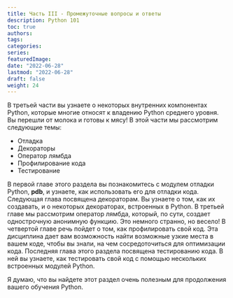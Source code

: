 ```yaml
---
title: Часть III - Промежуточные вопросы и ответы
description: Python 101
toc: true
authors:
tags:
categories:
series:
featuredImage:
date: "2022-06-28"
lastmod: "2022-06-28"
draft: false
weight: 24
---
```


В третьей части вы узнаете о некоторых внутренних компонентах Python, которые многие относят к владению Python среднего уровня. Вы перешли от молока и готовы к мясу! В этой части мы рассмотрим следующие темы:

-  Отладка
-  Декораторы
-  Оператор лямбда
-  Профилирование кода
-  Тестирование

В первой главе этого раздела вы познакомитесь с модулем отладки Python, **pdb**, и узнаете, как использовать его для отладки кода. Следующая глава посвящена декораторам. Вы узнаете о том, как их создавать, и о некоторых декораторах, встроенных в Python. В третьей главе мы рассмотрим оператор лямбда, который, по сути, создает однострочную анонимную функцию. Это немного странно, но весело! В четвертой главе речь пойдет о том, как профилировать свой код. Эта дисциплина дает вам возможность найти возможные узкие места в вашем коде, чтобы вы знали, на чем сосредоточиться для оптимизации кода. Последняя глава этого раздела посвящена тестированию кода. В ней вы узнаете, как тестировать свой код с помощью нескольких встроенных модулей Python.

Я думаю, что вы найдете этот раздел очень полезным для продолжения вашего обучения Python.
